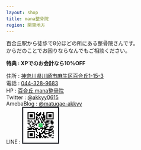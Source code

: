 ```yaml
---
layout: shop
title: mana整骨院
region: 関東地方
---
```


百合丘駅から徒歩で8分ほどの所にある整骨院さんです。  
からだのことでお困りならなんでもご相談ください。  

**特典 : XPでのお会計なら10%OFF**  

住所 : [神奈川県川崎市麻生区百合丘1-15-3](https://www.google.co.jp/maps/place/%E3%80%92215-0011+%E7%A5%9E%E5%A5%88%E5%B7%9D%E7%9C%8C%E5%B7%9D%E5%B4%8E%E5%B8%82%E9%BA%BB%E7%94%9F%E5%8C%BA%E7%99%BE%E5%90%88%E4%B8%98%EF%BC%91%E4%B8%81%E7%9B%AE%EF%BC%91%EF%BC%95%E2%88%92%EF%BC%93/data=!4m2!3m1!1s0x6018fa6d4a40035d:0x7b3bd68327fdf9cb?sa=X&ved=0ahUKEwj6nbW_zPjYAhXGzLwKHa2PBpQQ8gEIJzAA)  
電話 : <a href="tel:">044-328-9683</a>  
HP : [百合丘 mana整骨院](http://www.manaseikotsu.com/)  
Twitter : [@akkyy0615](https://twitter.com/akkyy0615)  
AmebaBlog : [@matugae-akkyy](http://profile.ameba.jp/matugae-akkyy)  
LINE : 
<img src="./images/shops/kanagawa/mana_seikotsuin.png" alt="LINE" width="100" height="100">   
